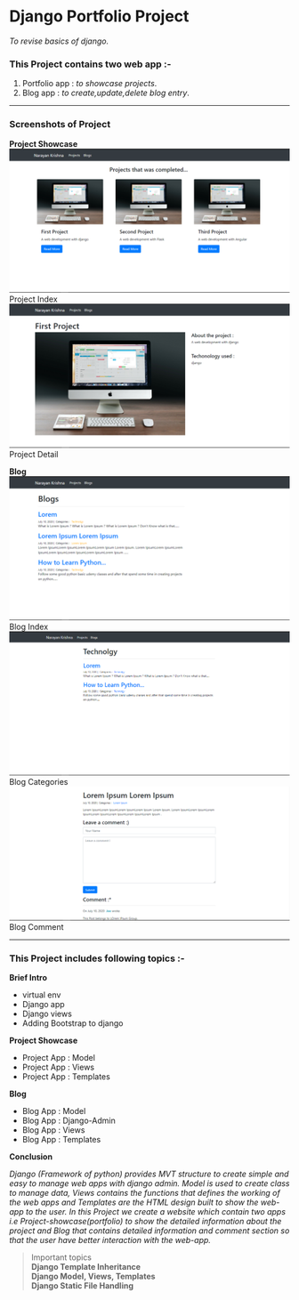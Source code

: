 # Django Portfolio Project #

_To revise basics of django._

### This Project contains two web app  :- ### 
1) Portfolio app : _to showcase projects_.
2) Blog app : _to create,update,delete blog entry_.

---
### Screenshots of Project ####

**Project Showcase**
![Project-showcase](portfolio/static/img/p_1.png) Project Index 
![Project-showcase](portfolio/static/img/p_2.png) Project Detail

**Blog**
![Blog-app](portfolio/static/img/p_3.png)  Blog Index
![Blog-app](portfolio/static/img/categories.png) Blog Categories
![Blog-app](portfolio/static/img/comment.png) Blog Comment

---

###  This Project includes following topics :- ###
**Brief Intro**<br>

- virtual env
- Django app
- Django views
- Adding Bootstrap to django

**Project Showcase**<br>

- Project App : Model
- Project App : Views
- Project App : Templates

**Blog**<br>

- Blog App : Model
- Blog App : Django-Admin
- Blog App : Views
- Blog App : Templates
  
**Conclusion**

_Django (Framework of python) provides MVT structure to create simple and easy to manage web apps with django admin. Model is used to create class to manage data, Views contains the functions that defines the working of the web apps and Templates are the HTML design built to show the web-app to the user. In this Project we create a website which contain two apps i.e Project-showcase(portfolio) to show the detailed information about the project and Blog that contains detailed information and comment section so that the user have better interaction with the web-app._

>Important topics<br>
**Django Template Inheritance**<br>
**Django Model, Views, Templates**<br>
**Django Static File Handling**<br>